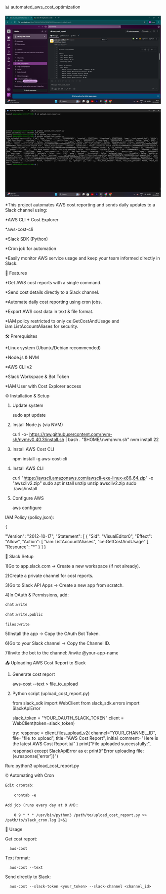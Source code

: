 📊 automated_aws_cost_optimization

![image alt](https://github.com/irfan123-mohammed/automated_aws_cost_optimization/blob/fc30a6efe6bf62c67a7213ce81fbd13552548558/Screenshot%202025-09-25%20091341.png)

![image alt](https://github.com/irfan123-mohammed/automated_aws_cost_optimization/blob/cc09e1c58e9aae39ddb241a21386205d4d354b23/Screenshot%202025-09-25%20091406.png)

*This project automates AWS cost reporting and sends daily updates to a Slack channel using:

*AWS CLI + Cost Explorer

*aws-cost-cli

*Slack SDK (Python)

*Cron job for automation

*Easily monitor AWS service usage and keep your team informed directly in Slack.

🚀 Features

*Get AWS cost reports with a single command.

*Send cost details directly to a Slack channel.

*Automate daily cost reporting using cron jobs.

*Export AWS cost data in text & file format.

*IAM policy restricted to only ce:GetCostAndUsage and iam:ListAccountAliases for security.

🛠️ Prerequisites

*Linux system (Ubuntu/Debian recommended)

*Node.js & NVM

*AWS CLI v2

*Slack Workspace & Bot Token

*IAM User with Cost Explorer access

⚙️ Installation & Setup

1. Update system
      
    sudo apt update

2. Install Node.js (via NVM)

    curl -o- https://raw.githubusercontent.com/nvm-sh/nvm/v0.40.3/install.sh | bash
    . "$HOME/.nvm/nvm.sh"
    nvm install 22

3. Install AWS Cost CLI

   npm install -g aws-cost-cli

4. Install AWS CLI

   curl "https://awscli.amazonaws.com/awscli-exe-linux-x86_64.zip" -o "awscliv2.zip"
   sudo apt install unzip
   unzip awscliv2.zip
   sudo ./aws/install

5. Configure AWS

   aws configure

IAM Policy (policy.json):
    
    {
  "Version": "2012-10-17",
  "Statement": [
    {
      "Sid": "VisualEditor0",
      "Effect": "Allow",
      "Action": [
        "iam:ListAccountAliases",
        "ce:GetCostAndUsage"
      ],
      "Resource": "*"
    }
  ]
}



🤖 Slack Setup

1)Go to app.slack.com → Create a new workspace (if not already).

2)Create a private channel for cost reports.

3)Go to Slack API Apps → Create a new app from scratch.

4)In OAuth & Permissions, add:

    chat:write

    chat:write.public

    files:write

5)Install the app → Copy the OAuth Bot Token.

6)Go to your Slack channel → Copy the Channel ID.

7)Invite the bot to the channel:
    /invite @your-app-name


📤 Uploading AWS Cost Report to Slack

1. Generate cost report

    aws-cost --text > file_to_upload

2. Python script (upload_cost_report.py)

   from slack_sdk import WebClient
   from slack_sdk.errors import SlackApiError

   slack_token = "YOUR_OAUTH_SLACK_TOKEN"
   client = WebClient(token=slack_token)

   try:
      response = client.files_upload_v2(
          channel="YOUR_CHANNEL_ID",
          file="file_to_upload",
          title="AWS Cost Report",
          initial_comment="Here is the latest AWS Cost Report 📊"
      )
      print("File uploaded successfully:", response)
   except SlackApiError as e:
      print(f"Error uploading file: {e.response['error']}")

  Run:
     python3 upload_cost_report.py

⏰ Automating with Cron

    Edit crontab:

        crontab -e

    Add job (runs every day at 9 AM):

        0 9 * * * /usr/bin/python3 /path/to/upload_cost_report.py >> /path/to/slack_cron.log 2>&1

📌 Usage

   Get cost report:

      aws-cost

   Text format:

      aws-cost --text

   Send directly to Slack:

      aws-cost --slack-token <your_token> --slack-channel <channel_id>





